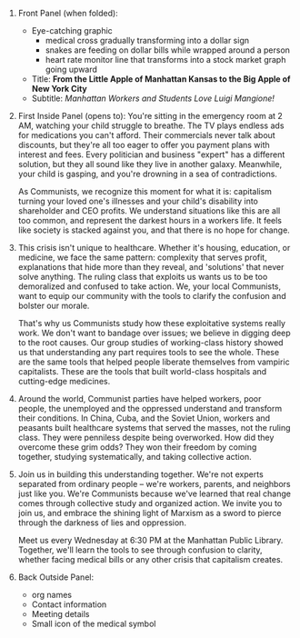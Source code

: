 1. Front Panel (when folded):
   - Eye-catching graphic
	   - medical cross gradually transforming into a dollar sign
	   - snakes are feeding on dollar bills while wrapped around a person
	   - heart rate monitor line that transforms into a stock market graph going upward
   - Title: **From the Little Apple of Manhattan Kansas to the Big Apple of New York City**
   - Subtitle: *Manhattan Workers and Students Love Luigi Mangione!*

2. First Inside Panel (opens to):
   You're sitting in the emergency room at 2 AM, watching your child struggle to breathe. The TV plays endless ads for medications you can't afford. Their commercials never talk about discounts, but they're all too eager to offer you payment plans with interest and fees. Every politician and business "expert" has a different solution, but they all sound like they live in another galaxy. Meanwhile, your child is gasping, and you're drowning in a sea of contradictions.
   
   As Communists, we recognize this moment for what it is: capitalism turning your loved one's illnesses and your child's disability into shareholder and CEO profits. We understand situations like this are all too common, and represent the darkest hours in a workers life. It feels like society is stacked against you, and that there is no hope for change.

3. This crisis isn't unique to healthcare. Whether it's housing, education, or medicine, we face the same pattern: complexity that serves profit, explanations that hide more than they reveal, and 'solutions' that never solve anything. The ruling class that exploits us wants us to be too demoralized and confused to take action. We, your local Communists, want to equip our community with the tools to clarify the confusion and bolster our morale.
   
   That's why us Communists study how these exploitative systems really work. We don't want to bandage over issues; we believe in digging deep to the root causes. Our group studies of working-class history showed us that understanding any part requires tools to see the whole. These are the same tools that helped people liberate themselves from vampiric capitalists. These are the tools that built world-class hospitals and cutting-edge medicines.
   
4. Around the world, Communist parties have helped workers, poor people, the unemployed and the oppressed understand and transform their conditions. In China, Cuba, and the Soviet Union, workers and peasants built healthcare systems that served the masses, not the ruling class. They were penniless despite being overworked. How did they overcome these grim odds? They won their freedom by coming together, studying systematically, and taking collective action.
   
5. Join us in building this understanding together. We're not experts separated from ordinary people – we're workers, parents, and neighbors just like you. We're Communists because we've learned that real change comes through collective study and organized action. We invite you to join us, and embrace the shining light of Marxism as a sword to pierce through the darkness of lies and oppression.
   
   Meet us every Wednesday at 6:30 PM at the Manhattan Public Library. Together, we'll learn the tools to see through confusion to clarity, whether facing medical bills or any other crisis that capitalism creates.

6. Back Outside Panel:
   - org names
   - Contact information
   - Meeting details
   - Small icon of the medical symbol